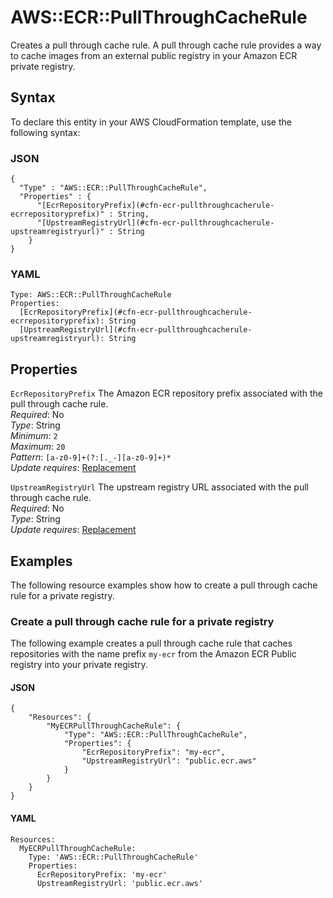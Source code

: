 # AWS::ECR::PullThroughCacheRule<a name="aws-resource-ecr-pullthroughcacherule"></a>

Creates a pull through cache rule\. A pull through cache rule provides a way to cache images from an external public registry in your Amazon ECR private registry\.

## Syntax<a name="aws-resource-ecr-pullthroughcacherule-syntax"></a>

To declare this entity in your AWS CloudFormation template, use the following syntax:

### JSON<a name="aws-resource-ecr-pullthroughcacherule-syntax.json"></a>

```
{
  "Type" : "AWS::ECR::PullThroughCacheRule",
  "Properties" : {
      "[EcrRepositoryPrefix](#cfn-ecr-pullthroughcacherule-ecrrepositoryprefix)" : String,
      "[UpstreamRegistryUrl](#cfn-ecr-pullthroughcacherule-upstreamregistryurl)" : String
    }
}
```

### YAML<a name="aws-resource-ecr-pullthroughcacherule-syntax.yaml"></a>

```
Type: AWS::ECR::PullThroughCacheRule
Properties:
  [EcrRepositoryPrefix](#cfn-ecr-pullthroughcacherule-ecrrepositoryprefix): String
  [UpstreamRegistryUrl](#cfn-ecr-pullthroughcacherule-upstreamregistryurl): String
```

## Properties<a name="aws-resource-ecr-pullthroughcacherule-properties"></a>

`EcrRepositoryPrefix` <a name="cfn-ecr-pullthroughcacherule-ecrrepositoryprefix"></a>
The Amazon ECR repository prefix associated with the pull through cache rule\.  
_Required_: No  
_Type_: String  
_Minimum_: `2`  
_Maximum_: `20`  
_Pattern_: `[a-z0-9]+(?:[._-][a-z0-9]+)*`  
_Update requires_: [Replacement](https://docs.aws.amazon.com/AWSCloudFormation/latest/UserGuide/using-cfn-updating-stacks-update-behaviors.html#update-replacement)

`UpstreamRegistryUrl` <a name="cfn-ecr-pullthroughcacherule-upstreamregistryurl"></a>
The upstream registry URL associated with the pull through cache rule\.  
_Required_: No  
_Type_: String  
_Update requires_: [Replacement](https://docs.aws.amazon.com/AWSCloudFormation/latest/UserGuide/using-cfn-updating-stacks-update-behaviors.html#update-replacement)

## Examples<a name="aws-resource-ecr-pullthroughcacherule--examples"></a>

The following resource examples show how to create a pull through cache rule for a private registry\.

### Create a pull through cache rule for a private registry<a name="aws-resource-ecr-pullthroughcacherule--examples--Create_a_pull_through_cache_rule_for_a_private_registry"></a>

The following example creates a pull through cache rule that caches repositories with the name prefix `my-ecr` from the Amazon ECR Public registry into your private registry\.

#### JSON<a name="aws-resource-ecr-pullthroughcacherule--examples--Create_a_pull_through_cache_rule_for_a_private_registry--json"></a>

```
{
    "Resources": {
        "MyECRPullThroughCacheRule": {
            "Type": "AWS::ECR::PullThroughCacheRule",
            "Properties": {
                "EcrRepositoryPrefix": "my-ecr",
                "UpstreamRegistryUrl": "public.ecr.aws"
            }
        }
    }
}
```

#### YAML<a name="aws-resource-ecr-pullthroughcacherule--examples--Create_a_pull_through_cache_rule_for_a_private_registry--yaml"></a>

```
Resources:
  MyECRPullThroughCacheRule:
    Type: 'AWS::ECR::PullThroughCacheRule'
    Properties:
      EcrRepositoryPrefix: 'my-ecr'
      UpstreamRegistryUrl: 'public.ecr.aws'
```
